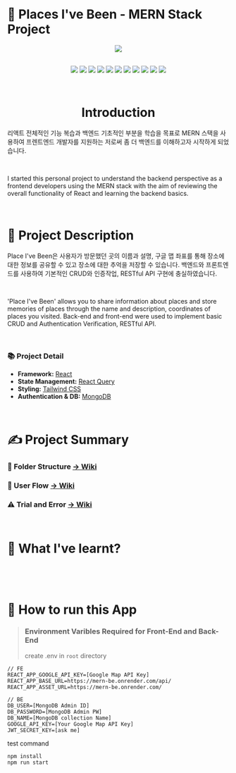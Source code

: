 # 📍 Places I've Been - MERN Stack Project

<div align="center" width="300px">
    
<img src="#" />

</div>

<br>

<div align="center">

<p>
    <a target="_blank" rel="noopener noreferrer nofollow">    
        <img src="https://img.shields.io/badge/Typescript-^4.9.4-3178C6?style=for-the-badge&logo=TypeScript&logoColor=3178C6"/>
    </a>
    <a target="_blank" rel="noopener noreferrer nofollow">
        <img src="https://img.shields.io/badge/Axios-^1.2.1-5A29E4?style=for-the-badge&logo=Axios&logoColor=5A29E4"/>
    </a>
    <a target="_blank" rel="noopener noreferrer nofollow">
        <img src="https://img.shields.io/badge/React-^18.2.0-61DAFB?style=for-the-badge&logo=React&logoColor=61DAFB"/>
    </a>
    <a target="_blank" rel="noopener noreferrer nofollow">
        <img src="https://img.shields.io/badge/React Query-^4.19.1-FF4154?style=for-the-badge&logo=React Query&logoColor=FF4154"/>
    </a>
    <a target="_blank" rel="noopener noreferrer nofollow">
        <img src="https://img.shields.io/badge/Node.js-^16.15.1-339933?style=for-the-badge&logo=Node.js&logoColor=339933"/>
    </a>
    <a target="_blank" rel="noopener noreferrer nofollow">
        <img src="https://img.shields.io/badge/ESLint-^8.29.0-4B32C3?style=for-the-badge&logo=ESLint&logoColor=4B32C3"/>
    </a>
    <a target="_blank" rel="noopener noreferrer nofollow">
        <img src="https://img.shields.io/badge/JSON Web Tokens-^8.5.1-d53aff?style=for-the-badge&logo=JSON Web Tokens&logoColor=ffffff"/>
    </a>
    <a target="_blank" rel="noopener noreferrer nofollow">
        <img src="https://img.shields.io/badge/Mongoose-^6.8.0-47A248?style=for-the-badge&logo=MongoDB&logoColor=47A248"/>
    </a>
    <a target="_blank" rel="noopener noreferrer nofollow">
        <img src="https://img.shields.io/badge/Tailwind CSS-^3.2.4-06B6D4?style=for-the-badge&logo=Tailwind CSS&logoColor=ffffff"/>
    </a>
    <a target="_blank" rel="noopener noreferrer nofollow">
        <img src="https://img.shields.io/badge/Express-^4.18.2-000000?style=for-the-badge&logo=Express&logoColor=ffffff"/>
    </a>
    <a target="_blank" rel="noopener noreferrer nofollow">
        <img src="https://img.shields.io/badge/dotenv-^16.0.3-ECD53F?style=for-the-badge&logo=.ENV&logoColor=ECD53F"/>
    </a>
</p>

</div>

<br>
<div align="center">
    
# Introduction

</div>

리액트 전체적인 기능 복습과 백엔드 기초적인 부분을 학습을 목표로 MERN 스택을 사용하여 프렌트엔드 개발자를 지원하는 저로써 좀 더 백엔드를 이해하고자 시작하게 되었습니다. 


<br>

I started this personal project to understand the backend perspective as a frontend developers using the MERN stack with the aim of reviewing the overall functionality of React and learning the backend basics.


<br>

# 📄 Project Description

Place I've Been은 사용자가 방문했던 곳의 이름과 설명, 구글 맵 좌표를 통해 장소에 대한 정보를 공유할 수 있고 장소에 대한 추억을 저장할 수 있습니다. 백엔드와 프론트엔드를 사용하여 기본적인 CRUD와 인증작업, RESTful API 구현에 충실하였습니다.

<br>

'Place I've Been' allows you to share information about places and store memories of places through the name and description, coordinates of places you visited. Back-end and front-end were used to implement basic CRUD and Authentication Verification, RESTful API.

<br>

### 📚 Project Detail 

- **Framework:** [React](https://ko.reactjs.org/)
- **State Management:** [React Query](https://react-query.tanstack.com/)
- **Styling:** [Tailwind CSS](https://tailwindcss.com/)
- **Authentication & DB:** [MongoDB](https://www.mongodb.com/home)

<br>

# ✍️ Project Summary

### 📁 Folder Structure         [-> Wiki]()

### 🔁 User Flow                [-> Wiki]()

### ⚠️ Trial and Error          [-> Wiki]()



<br>

# 🤔 What I've learnt? 

<pre>

</pre>

<br>


# 🏁 How to run this App 

> ### **Environment Varibles Required for Front-End and Back-End** <br>
> create .env in `root` directory

```
// FE
REACT_APP_GOOGLE_API_KEY=[Google Map API Key]
REACT_APP_BASE_URL=https://mern-be.onrender.com/api/
REACT_APP_ASSET_URL=https://mern-be.onrender.com/

// BE
DB_USER=[MongoDB Admin ID]
DB_PASSWORD=[MongoDB Admin PW]
DB_NAME=[MongoDB collection Name]
GOOGLE_API_KEY=[Your Google Map API Key]
JWT_SECRET_KEY=[ask me]
```

test command 

```
npm install
npm run start
```